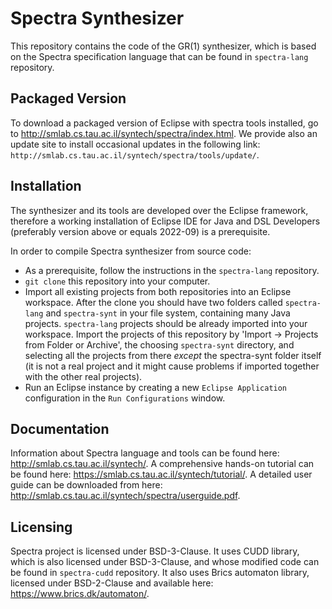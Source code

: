 # Spectra Synthesizer
This repository contains the code of the GR(1) synthesizer, which is based on the Spectra specification language that can be found in `spectra-lang` repository.

## Packaged Version
To download a packaged version of Eclipse with spectra tools installed, go to http://smlab.cs.tau.ac.il/syntech/spectra/index.html.
We provide also an update site to install occasional updates in the following link: `http://smlab.cs.tau.ac.il/syntech/spectra/tools/update/`.

## Installation
The synthesizer and its tools are developed over the Eclipse framework, therefore a working installation of Eclipse IDE for Java and DSL Developers (preferably version above or equals 2022-09) is a prerequisite.

In order to compile Spectra synthesizer from source code:
- As a prerequisite, follow the instructions in the `spectra-lang` repository.
- `git clone` this repository into your computer.
- Import all existing projects from both repositories into an Eclipse workspace. After the clone you should have two folders called `spectra-lang` and `spectra-synt` in your file system, containing many Java projects. `spectra-lang` projects should be already imported into your workspace. Import the projects of this repository by 'Import -> Projects from Folder or Archive', the choosing `spectra-synt` directory, and selecting all the projects from there *except* the spectra-synt folder itself (it is not a real project and it might cause problems if imported together with the other real projects).
- Run an Eclipse instance by creating a new `Eclipse Application` configuration in the `Run Configurations` window.

## Documentation
Information about Spectra language and tools can be found here: http://smlab.cs.tau.ac.il/syntech/.
A comprehensive hands-on tutorial can be found here: https://smlab.cs.tau.ac.il/syntech/tutorial/.
A detailed user guide can be downloaded from here: http://smlab.cs.tau.ac.il/syntech/spectra/userguide.pdf.

## Licensing
Spectra project is licensed under BSD-3-Clause. It uses CUDD library, which is also licensed under BSD-3-Clause, and whose modified code can be found in `spectra-cudd` repository. It also uses Brics automaton library, licensed under BSD-2-Clause and available here: https://www.brics.dk/automaton/.
